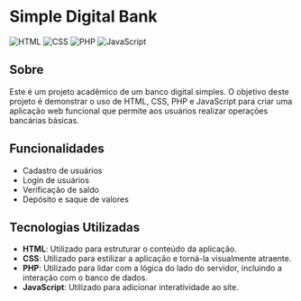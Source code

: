 # Simple Digital Bank

![HTML](https://img.shields.io/badge/HTML-239120?style=for-the-badge&logo=html5&logoColor=white)
![CSS](https://img.shields.io/badge/CSS-1572B6?style=for-the-badge&logo=css3&logoColor=white)
![PHP](https://img.shields.io/badge/PHP-777BB4?style=for-the-badge&logo=php&logoColor=white)
![JavaScript](https://img.shields.io/badge/JavaScript-F7DF1E?style=for-the-badge&logo=javascript&logoColor=black)

## Sobre

Este é um projeto acadêmico de um banco digital simples. O objetivo deste projeto é demonstrar o uso de HTML, CSS, PHP e JavaScript para criar uma aplicação web funcional que permite aos usuários realizar operações bancárias básicas.

## Funcionalidades

- Cadastro de usuários
- Login de usuários
- Verificação de saldo
- Depósito e saque de valores

## Tecnologias Utilizadas

- **HTML**: Utilizado para estruturar o conteúdo da aplicação.
- **CSS**: Utilizado para estilizar a aplicação e torná-la visualmente atraente.
- **PHP**: Utilizado para lidar com a lógica do lado do servidor, incluindo a interação com o banco de dados.
- **JavaScript**: Utilizado para adicionar interatividade ao site.
